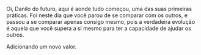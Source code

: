 Oi, Danilo do futuro, aqui é aonde tudo começou, uma das suas primeiras práticas. Foi neste dia que você parou de se comparar com os outros, e passou a se comparar apenas consigo mesmo, pois a verdadeira evolução é aquela que você supera a si mesmo para ter a capacidade de ajudar os outros.     

Adicionando um novo valor.
